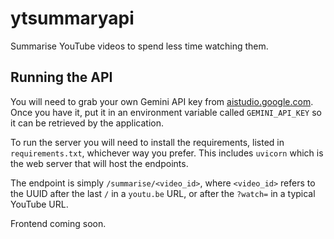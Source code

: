 # ytsummaryapi

Summarise YouTube videos to spend less time watching them.

## Running the API

You will need to grab your own Gemini API key from
[aistudio.google.com](https://aistudio.google.com). Once you have it, put it in
an environment variable called `GEMINI_API_KEY` so it can be retrieved by the
application.

To run the server you will need to install the requirements, listed in
`requirements.txt`, whichever way you prefer. This includes `uvicorn` which is
the web server that will host the endpoints.

The endpoint is simply `/summarise/<video_id>`, where `<video_id>` refers to the
UUID after the last `/` in a `youtu.be` URL, or after the `?watch=` in a typical
YouTube URL.

Frontend coming soon.
